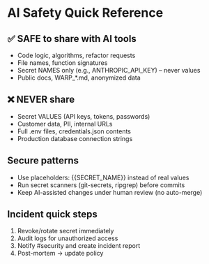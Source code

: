 # AI Safety Quick Reference

## ✅ SAFE to share with AI tools
- Code logic, algorithms, refactor requests
- File names, function signatures
- Secret NAMES only (e.g., ANTHROPIC_API_KEY) – never values
- Public docs, WARP_*.md, anonymized data

## ❌ NEVER share
- Secret VALUES (API keys, tokens, passwords)
- Customer data, PII, internal URLs
- Full .env files, credentials.json contents
- Production database connection strings

## Secure patterns
- Use placeholders: {{SECRET_NAME}} instead of real values
- Run secret scanners (git-secrets, ripgrep) before commits
- Keep AI-assisted changes under human review (no auto-merge)

## Incident quick steps
1) Revoke/rotate secret immediately
2) Audit logs for unauthorized access
3) Notify #security and create incident report
4) Post-mortem → update policy
